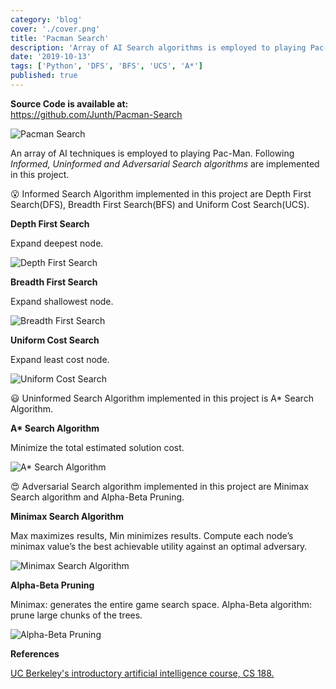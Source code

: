 ```yaml
---
category: 'blog'
cover: './cover.png'
title: 'Pacman Search'
description: 'Array of AI Search algorithms is employed to playing Pac-Man ⍩⃝.'
date: '2019-10-13'
tags: ['Python', 'DFS', 'BFS', 'UCS', 'A*']
published: true
---
```


**Source Code is available at:**<br>
https://github.com/Junth/Pacman-Search

![Pacman Search](https://camo.githubusercontent.com/453762b1e13f05e76777053d9e5bde8a401bf414/68747470733a2f2f696d6775722e636f6d2f50323271655a4d2e676966)

An array of AI techniques is employed to playing Pac-Man. Following _Informed, Uninformed and Adversarial Search algorithms_ are implemented in this project.

😮 Informed Search Algorithm implemented in this project are Depth First Search(DFS), Breadth First Search(BFS) and Uniform Cost Search(UCS).

**Depth First Search**

Expand deepest node.

![Depth First Search](https://i.imgur.com/8g0u0Ry.gif)

**Breadth First Search**

Expand shallowest node.

![Breadth First Search](https://i.imgur.com/gLXh0vy.gif)

**Uniform Cost Search**

Expand least cost node.

![Uniform Cost Search](https://i.imgur.com/OuTUUEh.gif)

😃 Uninformed Search Algorithm implemented in this project is A\* Search Algorithm.

**A\* Search Algorithm**

Minimize the total estimated solution cost.

![A* Search Algorithm](https://i.imgur.com/vp34as1.gif)

😍 Adversarial Search algorithm implemented in this project are Minimax Search algorithm and Alpha-Beta Pruning.

**Minimax Search Algorithm**

Max maximizes results, Min minimizes results. Compute each node’s minimax value’s the best achievable utility against an optimal adversary.

![Minimax Search Algorithm](https://i.imgur.com/j7LODLp.gif)

**Alpha-Beta Pruning**

Minimax: generates the entire game search space. Alpha-Beta algorithm: prune large chunks of the trees.

![Alpha-Beta Pruning](https://i.imgur.com/elqLvHM.gif)

**References**

[UC Berkeley's introductory artificial intelligence course, CS 188.](http://ai.berkeley.edu/home.html)
